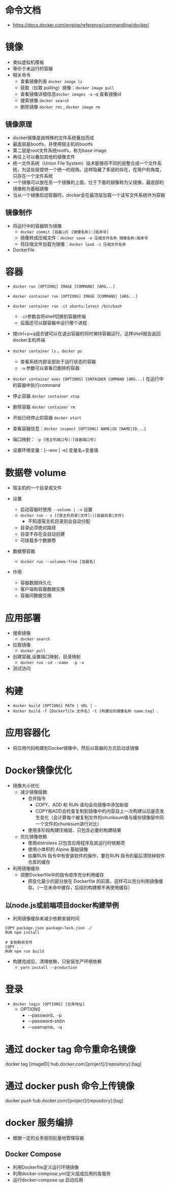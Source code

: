 # 命令文档
- https://docs.docker.com/engine/reference/commandline/docker/


# 镜像
- 类似虚拟机模板
- 等价于未运行的容器
- 相关命令
  * 查看镜像列表 `docker image ls`
  * 获取（拉取 pulling）镜像：`docker image pull`
  * 查看镜像详细信息`docker images -a` -q 查看镜像id
  * 搜索镜像 `docker search`
  * 删除镜像 `docker rmi` , `docker image rm`
  
## 镜像原理
- docker镜像是由特殊的文件系统叠加而成
- 最底层是bootfs，并使用宿主机的bootfs
- 第二层是root文件系统rootfs，称为base image
- 再往上可以叠加其他的镜像文件
- 统一文件系统（Union File System）技术能够将不同的层整合成一个文件系统，为这些层提供一个统一的视角。这样隐藏了多层的存在，在用户的角度，只存在一个文件系统
- 一个镜像可以放在另一个镜像的上面，位于下面的镜像称为父镜像，最底部的镜像称为基础镜像
- 当从一个镜像启动容器时，docker会在最顶层加载一个读写文件系统作为容器


## 镜像制作
- 将运行中的容器转为镜像
  * `docker commit [容器id] [镜像名称]:[版本号]`
  * 镜像转成压缩文件：`docker save -o 压缩文件名称 镜像名称:版本号`
  * 将压缩文件加载为镜像：`docker load -i 压缩文件名称`
- Dockerfile

# 容器
- `docker run [OPTIONS] IMAGE [COMMAND] [ARG...]`
- `docker container run [OPTIONS] IMAGE [COMMAND] [ARG...]`
- `docker container run -it ubuntu:latest /bin/bash`
  * `-it`参数会将shell切换到容器终端
  * 后面还可以跟容器中运行哪个进程
  
- 按ctrl+p+q组合键可以在退出容器的同时保持容器运行，这样shell就会返回docker主机终端
- `docker container ls` 、`docker ps`
  * 查看系统内部全部处于运行状态的容器
  * `-a` 参数可以查看已删除的容器
- `docker container exec [OPTIONS] CONTAINER COMMAND [ARG...]` 在运行中的容器中执行command
- 停止容器 `docker container stop` 
- 删除容器 `docker container rm`
- 开始已经停止的容器 `docker start`
- 查看容器信息：`docker inspect [OPTIONS] NAME|ID [NAME|ID...]`
- 端口映射： `-p [宿主机端口号]:[容器端口号]`
- 设置环境变量：[--env | -e] 变量名=变量值


# 数据卷 volume
- 宿主机的一个目录或文件
- 设置
  * 启动容器时使用 `--volume | -v` 设置
  * `docker run - v [[宿主机目录|文件]:][容器目录|文件]`
     * 不知道宿主机目录则会自动分配
  * 目录必须绝对路径
  * 目录不存在会自动创建
  * 可挂载多个数据卷
- 数据卷容器
    * `docker run --volumes-from [容器名]`

- 作用
  * 容器数据持久化
  * 客户端和容器数据交换
  * 容器间数据交换


# 应用部署
- 搜索镜像
  * `docker search`
- 拉取镜像
  * `docker pull`
- 创建容器,设置端口映射、目录映射
  * `docker run -id --name  -p -v`
- 测试访问



# 构建
- `docker build [OPTIONS] PATH | URL | -`
- `docker build -f [Dockerfile 文件名] -t [构建后的镜像名称 name:tag] .`

    
# 应用容器化
- 将应用代码构建到Docker镜像中，然后以容器的方式启动该镜像

# Docker镜像优化
- 镜像大小优化
  * 减少镜像层数
      * 合并指令
         * COPY、ADD 和 RUN 语句会向镜像中添加新层
         * COPY和ADD会检查复制到镜像中的内容自上一次构建以后是否发生变化（会计算每个被复制文件的chunksum值与缓存镜像层中同一个文件的chunksum进行对比）
      * 使用多阶段构建压缩层、只包含必要的构建结果
  * 优化镜像依赖
     * 使用distroless 只包含应用程序及其运行时依赖项
     * 使用小体积的 Alpine 基础镜像
     * 如果RUN 指令中有安装软件的操作，要在RUN 指令的最后清除掉软件仓库的缓存
- 利用镜像缓存
  * 调整Dockerfile中的指令顺序充分利用缓存
     * 把变化最少的部分放在 Dockerfile 的前面，这样可以充分利用镜像缓存。（一旦未命中缓存，后续的构建都不再使用缓存）


## 以node.js或前端项目docker构建举例
- 利用镜像缓存来减少依赖安装时间
```
COPY package.json package-lock.json ./
RUN npm install

# 复制剩余文件
COPY . .
RUN npm run build
```
- 构建完成后，清理依赖，只安装生产环境依赖
  * `yarn install --production`

  
# 登录
  - `docker login [OPTIONS] [仓库地址]`
    * OPTIONS
      * --password、-p
      * --password-stdin
      * --username、-u
  
  
# 通过 docker tag 命令重命名镜像
docker tag [imageID] hub.docker.com/[project]/[repository]:[tag]
 
 
# 通过 docker push 命令上传镜像
docker push hub.docker.com/[project]/[repository]:[tag]

  
# docker 服务编排
- 根据一定的业务规则批量地管理容器


## Docker Compose
- 利用Dockerfile定义运行环境镜像
- 利用docker-compose.yml定义组成应用的各服务
- 运行docker-compose up 启动应用

